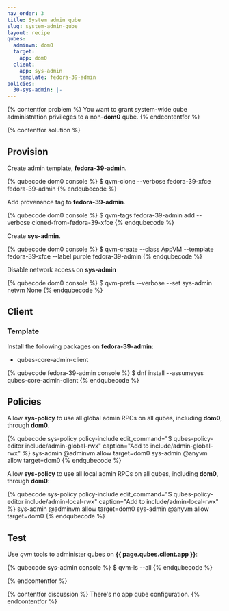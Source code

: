 ```yaml
---
nav_order: 3
title: System admin qube
slug: system-admin-qube
layout: recipe
qubes:
  adminvm: dom0
  target:
    app: dom0
  client:
    app: sys-admin
    template: fedora-39-admin
policies:
  30-sys-admin: |-
---
```


{% contentfor problem %}
You want to grant system-wide qube administration privileges to a non-**dom0** qube.
{% endcontentfor %}

{% contentfor solution %}
## Provision

Create admin template, **fedora-39-admin**.

{% qubecode dom0 console %}
$ qvm-clone --verbose fedora-39-xfce fedora-39-admin
{% endqubecode %}

Add provenance tag to **fedora-39-admin**.

{% qubecode dom0 console  %}
$ qvm-tags fedora-39-admin add --verbose cloned-from-fedora-39-xfce 
{% endqubecode %}

Create **sys-admin**.

{% qubecode dom0 console  %}
$ qvm-create --class AppVM --template fedora-39-xfce --label purple fedora-39-admin
{% endqubecode %}

Disable network access on **sys-admin**

{% qubecode dom0 console  %}
$ qvm-prefs --verbose --set sys-admin netvm None
{% endqubecode %}
 

## Client

### Template

Install the following packages on **fedora-39-admin**:

- qubes-core-admin-client

{% qubecode fedora-39-admin console %}
$ dnf install --assumeyes qubes-core-admin-client
{% endqubecode %}

## Policies

Allow **sys-policy** to use all global admin RPCs on all qubes, including **dom0**, through **dom0**.

{% qubecode sys-policy policy-include edit_command="$ qubes-policy-editor include/admin-global-rwx" caption="Add to include/admin-global-rwx" %}
sys-admin  @adminvm  allow  target=dom0
sys-admin  @anyvm    allow  target=dom0
{% endqubecode %}

Allow **sys-policy** to use all local admin RPCs on all qubes, including **dom0**, through **dom0**:

{% qubecode sys-policy policy-include edit_command="$ qubes-policy-editor include/admin-local-rwx" caption="Add to include/admin-local-rwx" %}
sys-admin  @adminvm  allow  target=dom0
sys-admin  @anyvm    allow  target=dom0
{% endqubecode %}

## Test

Use _qvm_ tools to administer qubes on **{{ page.qubes.client.app }}**:

{% qubecode sys-admin console %}
$ qvm-ls --all
{% endqubecode %}

{% endcontentfor %}

{% contentfor discussion %}
There's no app qube configuration.
{% endcontentfor %}
